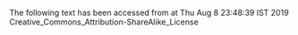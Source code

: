 The following text has been accessed from at Thu Aug 8 23:48:39 IST 2019
Creative_Commons_Attribution-ShareAlike_License
